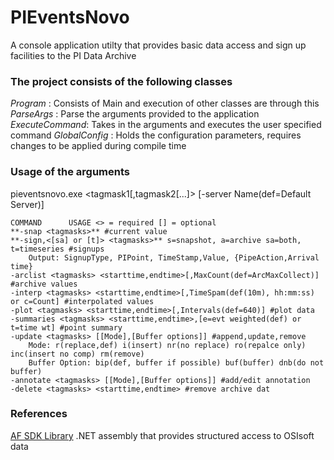 
# PIEventsNovo
A console application utilty that provides basic data access and sign up facilities to the PI Data Archive

### The project consists of the following classes 
*Program*       : Consists of Main and execution of other classes are through this
*ParseArgs*     : Parse the arguments provided to the application 
*ExecuteCommand*: Takes in the arguments and executes the user specified command
*GlobalConfig*  : Holds the configuration parameters, requires changes to be applied during compile time 


### Usage of the arguments 
pieventsnovo.exe <command> <tagmask1[,tagmask2[...]> <paramteters> [-server Name(def=Default Server)]
```
COMMAND 	 USAGE <> = required [] = optional
**-snap <tagmasks>** #current value
**-sign,<[sa] or [t]> <tagmasks>** s=snapshot, a=archive sa=both, t=timeseries #signups
	Output: SignupType, PIPoint, TimeStamp,Value, {PipeAction,Arrival time}
-arclist <tagmasks> <starttime,endtime>[,MaxCount(def=ArcMaxCollect)] #archive values
-interp <tagmasks> <starttime,endtime>[,TimeSpam(def(10m), hh:mm:ss) or c=Count] #interpolated values
-plot <tagmasks> <starttime,endtime>[,Intervals(def=640)] #plot data 
-summaries <tagmasks> <starttime,endtime>,[e=evt weighted(def) or t=time wt] #point summary
-update <tagmasks> [[Mode],[Buffer options]] #append,update,remove
	Mode: r(replace,def) i(insert) nr(no replace) ro(repalce only) inc(insert no comp) rm(remove)
	Buffer Option: bip(def, buffer if possible) buf(buffer) dnb(do not buffer)
-annotate <tagmasks> [[Mode],[Buffer options]] #add/edit annotation
-delete <tagmasks> <starttime,endtime> #remove archive dat
```

### References
[AF SDK  Library](https://techsupport.osisoft.com/Documentation/PI-AF-SDK/html/1a02af4c-1bec-4804-a9ef-3c7300f5e2fc.htm) .NET assembly that provides structured access to OSIsoft data
